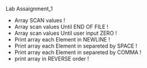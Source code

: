 Lab Assaignment_1
* Array SCAN values !
* Array scan values Until END OF FILE !
* Array scan values Until user input ZERO !
* Print array each Element in NEWLINE !
* Print array each Element in separeted by SPACE !
* Print array each Element in separeted by COMMA !
* print array in REVERSE order !
